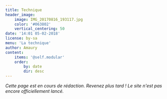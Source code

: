 ```yaml
---
title: Technique
header_image:
    image: IMG_20170816_193117.jpg
    color: '#063802'
    vertical_centering: 50
date: '14:01 05-02-2018'
license: by-sa
menu: 'La technique'
author: Amaury
content:
    items: '@self.modular'
    order:
        by: date
        dir: desc
---
```


_Cette page est en cours de rédaction. Revenez plus tard ! Le site n'est pas encore officiellement lancé._